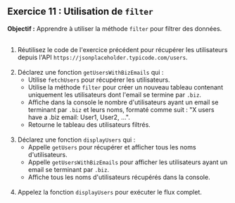 ## Exercice 11 : Utilisation de `filter`
**Objectif :** Apprendre à utiliser la méthode `filter` pour filtrer des données.
<br><br>
1. Réutilisez le code de l'exercice précédent pour récupérer les utilisateurs depuis l'API `https://jsonplaceholder.typicode.com/users`.
   <br><br>
2. Déclarez une fonction `getUsersWithBizEmails` qui :
    - Utilise `fetchUsers` pour récupérer les utilisateurs.
    - Utilise la méthode `filter` pour créer un nouveau tableau contenant uniquement les utilisateurs dont l'email se termine par `.biz`.
    - Affiche dans la console le nombre d'utilisateurs ayant un email se terminant par `.biz` et leurs noms, formaté comme suit : "X users have a .biz email: User1, User2, ...".
    - Retourne le tableau des utilisateurs filtrés.
<br><br>
3. Déclarez une fonction `displayUsers` qui :
    - Appelle `getUsers` pour récupérer et afficher tous les noms d'utilisateurs.
    - Appelle `getUsersWithBizEmails` pour afficher les utilisateurs ayant un email se terminant par `.biz`.
    - Affiche tous les noms d'utilisateurs récupérés dans la console.
<br><br>
4. Appelez la fonction `displayUsers` pour exécuter le flux complet.
